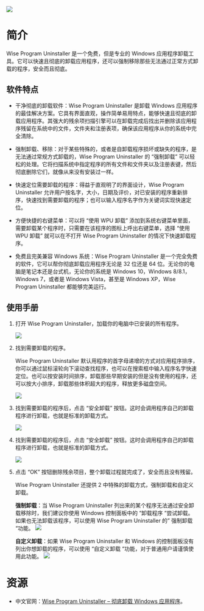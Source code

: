 ![](https://www.wisecleaner.com.cn/templates/images/wiseuninstallerfree/wiseuninstallerfree-icon.png)

# 简介

Wise Program Uninstaller 是一个免费，但是专业的 Windows 应用程序卸载工具。它可以快速且彻底的卸载应用程序，还可以强制移除那些无法通过正常方式卸载的程序，安全而且彻底。

## 软件特点

* 干净彻底的卸载软件：Wise Program Uninstaller 是卸载 Windows 应用程序的最佳解决方案。它具有界面直观，操作简单易用特点，能够快速且彻底的卸载应用程序。其强大的残余项扫描引擎可以在卸载完成后找出并删除该应用程序残留在系统中的文件，文件夹和注册表项，确保该应用程序从你的系统中完全清除。

* 强制卸载、移除：对于某些特殊的，或者是自卸载程序损坏或缺失的程序，是无法通过常规方式卸载的，Wise Program Uninstaller 的 “强制卸载” 可以轻松的处理。它将扫描系统中指定程序的所有文件和文件夹以及注册表键，然后彻底删除它们，就像从来没有安装过一样。

* 快速定位需要卸载的程序：得益于直观明了的界面设计，Wise Program Uninstaller 允许用户按名字，大小，日期及评价，对已安装的程序重新排序，快速找到需要卸载的程序；也可以输入程序名字作为关键词实现快速定位。

* 方便快捷的右键菜单：可以将 “使用 WPU 卸载” 添加到系统右键菜单里面，需要卸载某个程序时，只需要在该程序的图标上呼出右键菜单，选择 “使用 WPU 卸载” 就可以在不打开 Wise Program Uninstaller 的情况下快速卸载程序。

* 免费且完美兼容 Windows 系统：Wise Program Uninstaller 是一个完全免费的软件，它可以帮你彻底卸载应用程序无论是 32 位还是 64 位。无论你的电脑是笔记本还是台式机，无论你的系统是 Windows 10，Windows 8/8.1，Windows 7，或者是 Windows Vista，甚至是 Windows XP，Wise Program Uninstaller 都能够完美运行。

## 使用手册

1. 打开 Wise Program Uninstaller，加载你的电脑中已安装的所有程序。

    ![](https://www.wisecleaner.com.cn/templates/images/wiseuninstallerfree/wpu1.png)

2. 找到需要卸载的程序。

    Wise Program Uninstaller 默认用程序的首字母递增的方式对应用程序排序，你可以通过鼠标滚轮向下滚动查找程序，也可以在搜索框中输入程序名字快速定位。也可以按安装时间排序，卸载那些早期安装的但是没有使用的程序，还可以按大小排序，卸载那些体积超大的程序，释放更多磁盘空间。

    ![](https://www.wisecleaner.com.cn/templates/images/wiseuninstallerfree/wpu2.png)

3. 找到需要卸载的程序后，点击 “安全卸载” 按钮。这时会调用程序自己的卸载程序进行卸载，也就是标准的卸载方式。

    ![](https://www.wisecleaner.com.cn/templates/images/wiseuninstallerfree/wpu3.png)

4. 找到需要卸载的程序后，点击 “安全卸载” 按钮。这时会调用程序自己的卸载程序进行卸载，也就是标准的卸载方式。

    ![](https://www.wisecleaner.com.cn/templates/images/wiseuninstallerfree/wpu4.png)

5. 点击 “OK” 按钮删除残余项目，整个卸载过程就完成了，安全而且没有残留。

    Wise Program Uninstaller 还提供 2 中特殊的卸载方式，强制卸载和自定义卸载。

    **强制卸载**：当 Wise Program Uninstaller 列出来的某个程序无法通过安全卸载移除时，我们建议你使用 Windows 控制面板中的 “卸载程序 “尝试卸载。如果也无法卸载该程序，可以使用 Wise Program Uninstaller 的” 强制卸载 “功能。
    ![](https://www.wisecleaner.com.cn/templates/images/wiseuninstallerfree/wpu5.png)
    
    **自定义卸载**：如果 Wise Program Uninstaller 和 Windows 的控制面板没有列出你想卸载的程序，可以使用 “自定义卸载 “功能，对于普通用户请谨慎使用此功能。
    ![](https://www.wisecleaner.com.cn/templates/images/wiseuninstallerfree/wpu6.png)

# 资源

* 中文官网：[Wise Program Uninstaller – 彻底卸载 Windows 应用程序](https://www.wisecleaner.com.cn/wise-program-uninstaller.html)。
